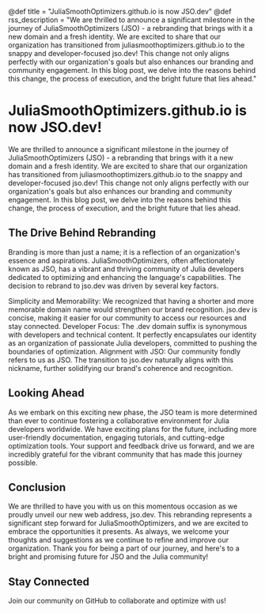 @def title = "JuliaSmoothOptimizers.github.io is now JSO.dev"
@def rss_description = "We are thrilled to announce a significant milestone in the journey of JuliaSmoothOptimizers (JSO) - a rebranding that brings with it a new domain and a fresh identity. We are excited to share that our organization has transitioned from juliasmoothoptimizers.github.io to the snappy and developer-focused jso.dev! This change not only aligns perfectly with our organization's goals but also enhances our branding and community engagement. In this blog post, we delve into the reasons behind this change, the process of execution, and the bright future that lies ahead."

# JuliaSmoothOptimizers.github.io is now JSO.dev!

We are thrilled to announce a significant milestone in the journey of JuliaSmoothOptimizers (JSO) - a rebranding that brings with it a new domain and a fresh identity.
We are excited to share that our organization has transitioned from juliasmoothoptimizers.github.io to the snappy and developer-focused jso.dev!
This change not only aligns perfectly with our organization's goals but also enhances our branding and community engagement.
In this blog post, we delve into the reasons behind this change, the process of execution, and the bright future that lies ahead.

## The Drive Behind Rebranding

Branding is more than just a name; it is a reflection of an organization's essence and aspirations. JuliaSmoothOptimizers, often affectionately known as JSO, has a vibrant and thriving community of Julia developers dedicated to optimizing and enhancing the language's capabilities. The decision to rebrand to jso.dev was driven by several key factors.

Simplicity and Memorability: We recognized that having a shorter and more memorable domain name would strengthen our brand recognition. jso.dev is concise, making it easier for our community to access our resources and stay connected.
Developer Focus: The .dev domain suffix is synonymous with developers and technical content. It perfectly encapsulates our identity as an organization of passionate Julia developers, committed to pushing the boundaries of optimization.
Alignment with JSO: Our community fondly refers to us as JSO. The transition to jso.dev naturally aligns with this nickname, further solidifying our brand's coherence and recognition.

## Looking Ahead

As we embark on this exciting new phase, the JSO team is more determined than ever to continue fostering a collaborative environment for Julia developers worldwide. We have exciting plans for the future, including more user-friendly documentation, engaging tutorials, and cutting-edge optimization tools. Your support and feedback drive us forward, and we are incredibly grateful for the vibrant community that has made this journey possible.

## Conclusion

We are thrilled to have you with us on this momentous occasion as we proudly unveil our new web address, jso.dev. This rebranding represents a significant step forward for JuliaSmoothOptimizers, and we are excited to embrace the opportunities it presents. As always, we welcome your thoughts and suggestions as we continue to refine and improve our organization. Thank you for being a part of our journey, and here's to a bright and promising future for JSO and the Julia community!

## Stay Connected

Join our community on GitHub to collaborate and optimize with us!
